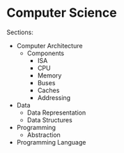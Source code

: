 # Computer Science


Sections:
- Computer Architecture
  - Components
    - ISA
    - CPU
    - Memory
    - Buses
    - Caches
    - Addressing
- Data
  - Data Representation
  - Data Structures
- Programming
  - Abstraction
- Programming Language
